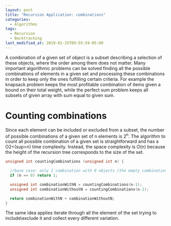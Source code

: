 ```yaml
---
layout: post
title: "Recursion Application: combinations"
categories:
  - Algorithms
tags:
  - Recursion
  - Backtracking
last_modified_at: 2019-01-25T09:55:59-05:00
---
```


A combination of a given set of object is a subset describing a selection of
these objects, where the order among them does not matter. Many important
algorithmic problems can be solved finding all the possible combinations of
elements in a given set and processing these combinations in order to keep
only the ones fulfilling certain criteria. For example the knapsack problem
keeps the most profitable combination of items given a bound on their total
weight, while the perfect sum problem keeps all subsets of given array with sum
equal to given sum. 

# Counting combinations

Since each element can be included or excluded from a subset, the number of possible combinations of a given set of
n elements is 2<sup>n</sup>. The algorithm to count all possible combination of a given set is straightforward and has a O2<(sup>n</sup>) time complexity. Instead, the space complexity is O(n) because the height of the recursion tree corresponds to the size of the set.

```cpp
unsigned int countingCombinations (unsigned int n) {

  //base case: only 1 combination with 0 objects (the empty combination)
  if (n == 0) return 1;

  unsigned int combinationWithN = countingCombinations(n-1);
  unsigned int combinationWithoutN = countingCombinations(n-1);

  return combinationWithN + combinationWithoutN;
}
```

The same idea applies iterate through all the element of the set trying to
include\exclude it and collect every different variation.
